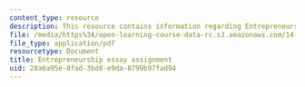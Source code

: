 ```yaml
---
content_type: resource
description: This resource contains information regarding Entrepreneurship
file: /media/https%3A/open-learning-course-data-rc.s3.amazonaws.com/14-73-the-challenge-of-world-poverty-spring-2011/28a6a95e8fad3bd8e9da8799b97fad94_MIT14_73S11_entre.pdf
file_type: application/pdf
resourcetype: Document
title: Entrepreneurship essay assignment
uid: 28a6a95e-8fad-3bd8-e9da-8799b97fad94
---
```

